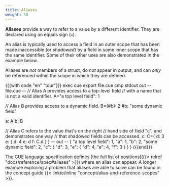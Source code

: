 ```yaml
---
title: Aliases
weight: 30
---
```


**Aliases** provide a way to refer to a value by a different identifier.
They are declared using an equals sign (`=`).

An alias is typically used to access a field in an outer scope that has been
made inaccessible (or *shadowed*) by a field in some inner scope that has the
same identifier. Some of their other uses are also demonstrated in the
example below.

Aliases are *not* members of a struct,
do *not* appear in output,
and can *only* be referenced within the scope in which they are defined.

{{{with code "en" "tour"}}}
exec cue export file.cue
cmp stdout out
-- file.cue --
// Alias A provides access to a top-level field
// with a name that is not a valid identifier.
A="a top level field": 1

// Alias B provides access to a dynamic field.
B=(#b): 2
#b:     "some dynamic field"

a: A
b: B

// Alias C refers to the value that's on the right
// hand side of field "c", and demonstrates one way
// that shadowed fields can be accessed.
c: C={
	d: 3
	e: {
		d: 4
		e: d
		f: C.d
	}
}
-- out --
{
    "a top level field": 1,
    "a": 1,
    "b": 2,
    "some dynamic field": 2,
    "c": {
        "d": 3,
        "e": {
            "d": 4,
            "e": 4,
            "f": 3
        }
    }
}
{{{end}}}

The CUE language specification defines
[the full list of positions]({{< relref "docs/reference/spec#aliases" >}})
where an alias can appear. A longer example exploring a problem that
aliases are able to solve can be found in the concept guide
{{< linkto/inline "concept/alias-and-reference-scopes" >}}.

